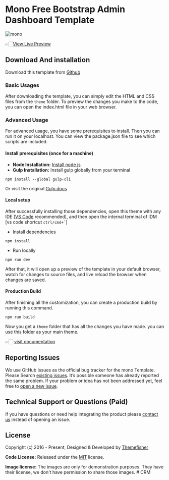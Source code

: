 # Mono Free Bootstrap Admin Dashboard Template

![mono](https://demo.themefisher.com/thumbnails/mono.png)

👉🏻[View Live Preview](https://demo.themefisher.com/mono/)

<!-- download -->
## Download And installation

Download this template from [Github](https://github.com/themefisher/mono/archive/main.zip)

<!-- installation -->
### Basic Usages

After downloading the template, you can simply edit the HTML and CSS files from the `theme` folder. To preview the changes you make to the code, you can open the index.html file in your web browser.

### Advanced Usage

For advanced usage, you have some prerequisites to install. Then you can run it on your localhost. You can view the package.json file to see which scripts are included.

#### Install prerequisites (once for a machine)

* **Node Installation:** [Install node js](https://nodejs.org/en/download/)
* **Gulp Installation:** Install gulp globally from your terminal

```
npm install --global gulp-cli
```

Or visit the original [Gulp docs](https://gulpjs.com/docs/en/getting-started/quick-start)

#### Local setup

After successfully installing those dependencies, open this theme with any IDE [[VS Code](https://code.visualstudio.com/) recommended], and then open the internal terminal of IDM [vs code shortcut <code>ctrl/cmd+\`</code>]

* Install dependencies

```
npm install
```

* Run locally

```
npm run dev
```

After that, it will open up a preview of the template in your default browser, watch for changes to source files, and live reload the browser when changes are saved.

#### Production Build

After finishing all the customization, you can create a production build by running this command.

```
npm run build
```

Now you get a `theme` folder that has all the changes you have made. you can use this folder as your main theme.

👉🏻 [visit documentation](https://docs.themefisher.com/mono/)

<!-- reporting issue -->
## Reporting Issues

We use GitHub Issues as the official bug tracker for the mono Template. Please Search [existing issues](https://github.com/themefisher/mono/issues). It’s possible someone has already reported the same problem.
If your problem or idea has not been addressed yet, feel free to [open a new issue](https://github.com/themefisher/mono/issues).

<!-- support -->
## Technical Support or Questions (Paid)

If you have questions or need help integrating the product please [contact us](mailto:mehedi@themefisher.com) instead of opening an issue.

<!-- licence -->
## License

Copyright (c) 2016 - Present, Designed & Developed by [Themefisher](https://themefisher.com)

**Code License:** Released under the [MIT](https://github.com/themefisher/mono/blob/main/LICENSE) license.

**Image license:** The images are only for demonstration purposes. They have their license, we don't have permission to share those images.
#   C R M  
 
